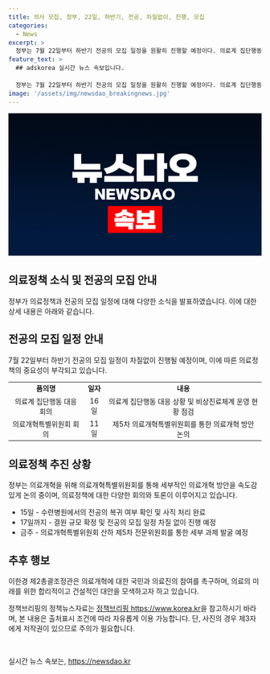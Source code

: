 ```yaml
---
title: 의사 모집, 정부, 22일, 하반기, 전공, 차질없이, 진행, 모집
categories:
  - News
excerpt: >
  정부는 7월 22일부터 하반기 전공의 모집 일정을 원활히 진행할 예정이다. 의료계 집단행동 중앙재난안전대책본부는 의료계 집단행동 대응 상황을 검토하고, 미복귀 전공의에 대한 사직 처리를 완료하였으며 의료개혁특별위원회를 통해 의료개혁 방안을 논의 중이다. 이한경 제2총괄조정관은 의료개혁을 위해 대안을 모색하고 참여를 당부하였다. (출처: 정책브리핑 www.korea.kr)
feature_text: >
  ## adskorea 실시간 뉴스 속보입니다.

  정부는 7월 22일부터 하반기 전공의 모집 일정을 원활히 진행할 예정이다. 의료계 집단행동 중앙재난안전대책본부는 의료계 집단행동 대응 상황을 검토하고, 미복귀 전공의에 대한 사직 처리를 완료하였으며 의료개혁특별위원회를 통해 의료개혁 방안을 논의 중이다. 이한경 제2총괄조정관은 의료개혁을 위해 대안을 모색하고 참여를 당부하였다. (출처: 정책브리핑 www.korea.kr)
image: '/assets/img/newsdao_breakingnews.jpg'
---
```


<p><img src="/assets/img/newsdao_breakingnews.jpg" alt="adskorea 속보" /></p>

<h2 data-ke-size="size26">의료정책 소식 및 전공의 모집 안내</h2>

<p data-ke-size="size16">정부가 의료정책과 전공의 모집 일정에 대해 다양한 소식을 발표하였습니다. 이에 대한 상세 내용은 아래와 같습니다.</p>

<h2><b>전공의 모집 일정 안내</b></h2>

<p data-ke-size="size16">7월 22일부터 하반기 전공의 모집 일정이 차질없이 진행될 예정이며, 이에 따른 의료정책의 중요성이 부각되고 있습니다.</p>

<table>
  <tr>
    <td style="text-align: center; height: 17px;"><b>품의명</b></td>
    <td style="text-align: center; height: 17px;"><b>일자</b></td>
    <td style="text-align: center; height: 17px;"><b>내용</b></td>
  </tr>
  <tr>
    <td style="text-align: center; height: 17px;">의료계 집단행동 대응 회의</td>
    <td style="text-align: center; height: 17px;">16일</td>
    <td style="text-align: center; height: 17px;">의료계 집단행동 대응 상황 및 비상진료체계 운영 현황 점검</td>
  </tr>
  <tr>
    <td style="text-align: center; height: 17px;">의료개혁특별위원회 회의</td>
    <td style="text-align: center; height: 17px;">11일</td>
    <td style="text-align: center; height: 17px;">제5차 의료개혁특별위원회를 통한 의료개혁 방안 논의</td>
  </tr>
</table>

<h2><b>의료정책 추진 상황</b></h2>

<p data-ke-size="size16">정부는 의료개혁을 위해 의료개혁특별위원회를 통해 세부적인 의료개혁 방안을 속도감 있게 논의 중이며, 의료정책에 대한 다양한 회의와 토론이 이루어지고 있습니다.</p>

<ul>
  <li>15일 - 수련병원에서의 전공의 복귀 여부 확인 및 사직 처리 완료</li>
  <li>17일까지 - 결원 규모 확정 및 전공의 모집 일정 차질 없이 진행 예정</li>
  <li>금주 - 의료개혁특별위원회 산하 제5차 전문위원회를 통한 세부 과제 발굴 예정</li>
</ul>

<h2><b>추후 행보</b></h2>

<p data-ke-size="size16">이한경 제2총괄조정관은 의료개혁에 대한 국민과 의료진의 참여를 촉구하며, 의료의 미래를 위한 합리적이고 건설적인 대안을 모색하고자 하고 있습니다.</p>

<p>정책브리핑의 정책뉴스자료는 <a href="https://https://www.korea.kr">정책브리핑 https://www.korea.kr</a>을 참고하시기 바라며, 본 내용은 출처표시 조건에 따라 자유롭게 이용 가능합니다. 단, 사진의 경우 제3자에게 저작권이 있으므로 주의가 필요합니다.</p>

<p data-ke-size="size16">&nbsp;</p>
실시간 뉴스 속보는, <a href="https://newsdao.kr" rel="dofollow">https://newsdao.kr</a>


